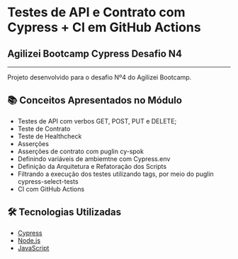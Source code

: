 # Testes de API e Contrato com Cypress + CI em GitHub Actions
## Agilizei Bootcamp Cypress Desafio N4
---
Projeto desenvolvido para o desafio Nº4 do Agilizei Bootcamp.

## :books: Conceitos Apresentados no Módulo
- Testes de API com verbos GET, POST, PUT e DELETE;
- Teste de Contrato
- Teste de Healthcheck
- Asserções
- Asserções de contrato com puglin cy-spok
- Definindo variáveis de ambiemtne com Cypress.env
- Definição da Arquitetura e Refatoração dos Scripts
- Filtrando a execução dos testes utilizando tags, por meio do puglin cypress-select-tests 
- CI com GitHub Actions
## :hammer_and_wrench: Tecnologias Utilizadas
- [Cypress](https://www.cypress.io/)
- [Node.js](https://nodejs.org/en/)
- [JavaScript](https://developer.mozilla.org/pt-BR/docs/Web/JavaScript)
